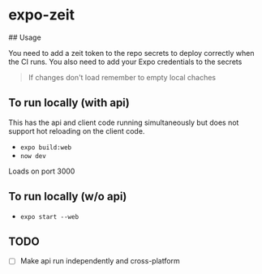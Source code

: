 # expo-zeit


## Usage

You need to add a zeit token to the repo secrets to deploy correctly when the CI runs.
You also need to add your Expo credentials to the secrets
> If changes don't load remember to empty local chaches


## To run locally (with api)

This has the api and client code running simultaneously but does not support hot reloading on the client code.

- `expo build:web`
- `now dev`

Loads on port 3000

## To run locally (w/o api)

- `expo start --web`



## TODO

- [ ] Make api run independently and cross-platform